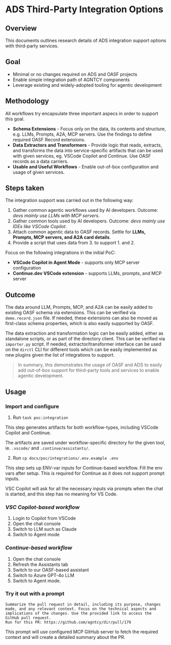 # ADS Third-Party Integration Options

## Overview

This documents outlines research details of ADS integration support options with third-party services.

## Goal

- Minimal or no changes required on ADS and OASF projects
- Enable simple integration path of AGNTCY components
- Leverage existing and widely-adopted tooling for agentic development

## Methodology

All workflows try encapsulate three important aspecs in order to support this goal.

- **Schema Extensions** - Focus only on the data, its contents and structure, e.g. LLMs, Prompts, A2A, MCP servers. Use the findings to define required OASF Record extensions.
- **Data Extractors and Transformers** - Provide logic that reads, extracts, and transforms the data into service-specific artifacts that can be used with given services, eg. VSCode Copilot and Continue.
Use OASF records as a data carriers.
- **Usable and Useful Workflows** - Enable out-of-box configuration and usage of given services.

## Steps taken

The integration support was carried out in the following way:

1. Gather common agentic workflows used by AI developers. Outcome: *devs mainly use LLMs with MCP servers*.
2. Gather common tools used by AI developers. Outcome: *devs mainly use IDEs like VSCode Copilot*.
3. Attach common agentic data to OASF records. Settle for **LLMs, Prompts, MCP servers, and A2A card details**.
4. Provide a script that uses data from 3. to support 1. and 2.

Focus on the following integrations in the initial PoC:

- **VSCode Copilot in Agent Mode** - supports only MCP server configuration
- **Continue.dev VSCode extension** - supports LLMs, prompts, and MCP server

## Outcome

The data around LLM, Prompts, MCP, and A2A can be easily added to existing OASF schema via extensions.
This can be verified via `demo.record.json` file.
If needed, these extensions can also be moved as first-class schema properties, which is also easily supported by OASF.

The data extraction and transformation logic can be easily added, either as standalone scripts, or as part of the directory client.
This can be verified via `importer.py` script.
If needed, extractor/transformer interface can be used on the `dirctl` CLI for different tools which can be easily implemented as new plugins given the list of integrations to support.

> In summary, this demonstrates the usage of OASF and ADS to easily add out-of-box support for third-party tools and services to enable agentic development.

## Usage

### Import and configure

1. Run `task poc:integration`

This step generates artifacts for both workflow-types, including VSCode Copilot and Continue.

The artifacts are saved under workflow-specific directory for the given tool, ie. `.vscode/` and `.continue/assistants/`.

2. Run `cp docs/poc/integrations/.env.example .env`

This step sets up ENV-var inputs for Continue-based workflow. Fill the env vars after setup.
This is required for Continue as it does not support prompt inputs.

VSC Copilot will ask for all the necessary inputs via prompts when the chat is started, and this step has no meaning for VS Code.

### *VSC Copilot-based workflow*
   
 1. Login to Copilot from VSCode
 2. Open the chat console
 3. Switch to LLM such as Claude
 4. Switch to Agent mode

### *Continue-based workflow*

1. Open the chat console
2. Refresh the Assistants tab
3. Switch to our OASF-based assistant
4. Switch to Azure GPT-4o LLM
5. Switch to Agent mode.

### Try it out with a prompt

```text
Summarize the pull request in detail, including its purpose, changes made, and any relevant context. Focus on the technical aspects and implications of the changes. Use the provided link to access the GitHub pull request.
Run for this PR: https://github.com/agntcy/dir/pull/179
```

This prompt will use configured MCP GitHub server to fetch the required context and will create a detailed summary about the PR.
